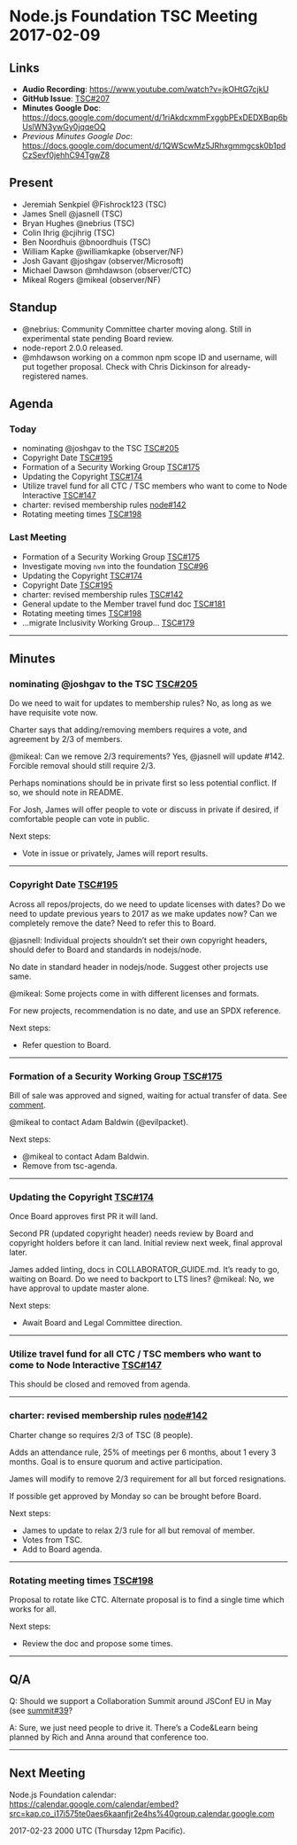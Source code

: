 # Node.js Foundation TSC Meeting 2017-02-09

## Links

* **Audio Recording**: <https://www.youtube.com/watch?v=jkOHtG7cjkU>
* **GitHub Issue**: [TSC#207](https://github.com/nodejs/TSC/issues/207)
* **Minutes Google Doc**:
  <https://docs.google.com/document/d/1riAkdcxmmFxggbPExDEDXBqp6bUslWN3ywGy0jqqeOQ>
* _Previous Minutes Google Doc_:
  <https://docs.google.com/document/d/1QWScwMz5JRhxgmmgcsk0b1pdCzSevf0jehhC94TgwZ8>

## Present

* Jeremiah Senkpiel @Fishrock123 (TSC)
* James Snell @jasnell (TSC)
* Bryan Hughes @nebrius (TSC)
* Colin Ihrig @cjihrig (TSC)
* Ben Noordhuis @bnoordhuis (TSC)
* William Kapke @williamkapke (observer/NF)
* Josh Gavant @joshgav (observer/Microsoft)
* Michael Dawson @mhdawson (observer/CTC)
* Mikeal Rogers @mikeal (observer/NF)

## Standup

* @nebrius: Community Committee charter moving along. Still in experimental
  state pending Board review.
* node-report 2.0.0 released.
* @mhdawson working on a common npm scope ID and username, will put together
  proposal. Check with Chris Dickinson for already-registered names.

## Agenda

### Today

* nominating @joshgav to the TSC
  [TSC#205](https://github.com/nodejs/TSC/issues/205)
* Copyright Date [TSC#195](https://github.com/nodejs/TSC/issues/195)
* Formation of a Security Working Group
  [TSC#175](https://github.com/nodejs/TSC/issues/175)
* Updating the Copyright [TSC#174](https://github.com/nodejs/TSC/issues/174)
* Utilize travel fund for all CTC / TSC members who want to come to Node
  Interactive [TSC#147](https://github.com/nodejs/TSC/issues/147)
* charter: revised membership rules
  [node#142](https://github.com/nodejs/TSC/pull/142)
* Rotating meeting times [TSC#198](https://github.com/nodejs/TSC/issues/198)

### Last Meeting

* Formation of a Security Working Group
  [TSC#175](https://github.com/nodejs/TSC/issues/175)
* Investigate moving `nvm` into the foundation
  [TSC#96](https://github.com/nodejs/TSC/issues/96)
* Updating the Copyright
  [TSC#174](https://github.com/nodejs/TSC/issues/174)
* Copyright Date
  [TSC#195](https://github.com/nodejs/TSC/issues/195)
* charter: revised membership rules
  [TSC#142](https://github.com/nodejs/TSC/pull/142)
* General update to the Member travel fund doc
  [TSC#181](https://github.com/nodejs/TSC/pull/181)
* Rotating meeting times
  [TSC#198](https://github.com/nodejs/TSC/issues/198)
* ...migrate Inclusivity Working Group...
  [TSC#179](https://github.com/nodejs/TSC/issues/179)

---

## Minutes

### nominating @joshgav to the TSC [TSC#205](https://github.com/nodejs/TSC/issues/205)

Do we need to wait for updates to membership rules? No, as long as we have
requisite vote now.

Charter says that adding/removing members requires a vote, and agreement by 2/3
of members.

@mikeal: Can we remove 2/3 requirements? Yes, @jasnell will update #142.
Forcible removal should still require 2/3.

Perhaps nominations should be in private first so less potential conflict. If
so, we should note in README.

For Josh, James will offer people to vote or discuss in private if desired, if
comfortable people can vote in public.

Next steps:

* Vote in issue or privately, James will report results.

---

### Copyright Date [TSC#195](https://github.com/nodejs/TSC/issues/195)

Across all repos/projects, do we need to update licenses with dates? Do we need
to update previous years to 2017 as we make updates now? Can we completely
remove the date? Need to refer this to Board.

@jasnell: Individual projects shouldn’t set their own copyright headers, should
defer to Board and standards in nodejs/node.

No date in standard header in nodejs/node. Suggest other projects use same.

@mikeal: Some projects come in with different licenses and formats.

For new projects, recommendation is no date, and use an SPDX reference.

Next steps:

* Refer question to Board.


---

### Formation of a Security Working Group [TSC#175](https://github.com/nodejs/TSC/issues/175)

Bill of sale was approved and signed, waiting for actual transfer of data. See
[comment](https://github.com/nodejs/security-wg/issues/16#issuecomment-278388321).

@mikeal to contact Adam Baldwin (@evilpacket).

Next steps:

* @mikeal to contact Adam Baldwin.
* Remove from tsc-agenda.

---

### Updating the Copyright [TSC#174](https://github.com/nodejs/TSC/issues/174)

Once Board approves first PR it will land.

Second PR (updated copyright header) needs review by Board and copyright holders
before it can land. Initial review next week, final approval later.

James added linting, docs in COLLABORATOR_GUIDE.md. It’s ready to go, waiting on
Board.
Do we need to backport to LTS lines? @mikeal: No, we have approval to update
master alone.

Next steps:

* Await Board and Legal Committee direction.

---

### Utilize travel fund for all CTC / TSC members who want to come to Node Interactive [TSC#147](https://github.com/nodejs/TSC/issues/147)

This should be closed and removed from agenda.

---

### charter: revised membership rules [node#142](https://github.com/nodejs/TSC/pull/142)

Charter change so requires 2/3 of TSC (8 people).

Adds an attendance rule, 25% of meetings per 6 months, about 1 every 3 months.
Goal is to ensure quorum and active participation.

James will modify to remove 2/3 requirement for all but forced resignations.

If possible get approved by Monday so can be brought before Board.

Next steps:

* James to update to relax 2/3 rule for all but removal of member.
* Votes from TSC.
* Add to Board agenda.

---

### Rotating meeting times [TSC#198](https://github.com/nodejs/TSC/issues/198)

Proposal to rotate like CTC. Alternate proposal is to find a single time which
works for all.

Next steps: 

* Review the doc and propose some times.

---

## Q/A

Q: Should we support a Collaboration Summit around JSConf EU in May (see
[summit#39](https://github.com/nodejs/summit/issues/39)?

A: Sure, we just need people to drive it. There’s a Code&Learn being planned by
Rich and Anna around that conference too.

---

## Next Meeting

Node.js Foundation calendar:
<https://calendar.google.com/calendar/embed?src=kap.co_i17i575te0aes6kaanfjr2e4hs%40group.calendar.google.com>

2017-02-23 2000 UTC (Thursday 12pm Pacific).
